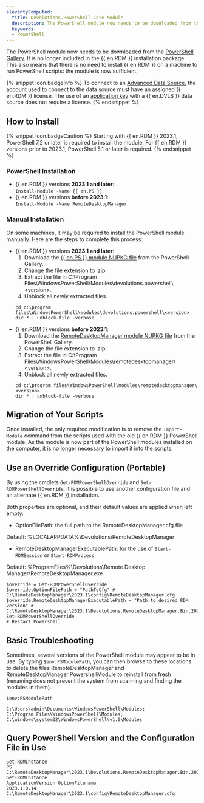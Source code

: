 ```yaml
---
eleventyComputed:
  title: Devolutions.PowerShell Core Module
  description: The PowerShell module now needs to be downloaded from the PowerShell Gallery. It is no longer included in the {{ en.RDM }} installation package.
  keywords:
  - PowerShell
---
```

The PowerShell module now needs to be downloaded from the [PowerShell Gallery](https://www.powershellgallery.com/packages/Devolutions.PowerShell/). It is no longer included in the {{ en.RDM }} installation package. This also means that there is no need to install {{ en.RDM }} on a machine to run PowerShell scripts: the module is now sufficient.

{% snippet icon.badgeInfo %}
To connect to an [Advanced Data Source](https://helprdm.devolutions.net/datasources_advanced.html), the account used to connect to the data source must have an assigned {{ en.RDM }} license. The use of an [application key](/server/web-interface/administration/security-management/applications/) with a {{ en.DVLS }} data source does not require a license.
{% endsnippet %}  

## How to Install

{% snippet icon.badgeCaution %} 
Starting with {{ en.RDM }} 2023.1, PowerShell 7.2 or later is required to install the module. For {{ en.RDM }} versions prior to 2023.1, PowerShell 5.1 or later is required.
{% endsnippet %}

### PowerShell Installation
* {{ en.RDM }} versions **2023.1 and later**:  
`Install-Module -Name {{ en.PS }}`
* {{ en.RDM }} versions **before 2023.1**:  
`Install-Module -Name RemoteDesktopManager`

### Manual Installation
On some machines, it may be required to install the PowerShell module manually. Here are the steps to complete this process:  
* {{ en.RDM }} versions **2023.1 and later**: 
  1. Download the [{{ en.PS }} module NUPKG file](https://www.powershellgallery.com/packages/Devolutions.PowerShell/) from the PowerShell Gallery.
  1. Change the file extension to .zip.
  1. Extract the file in C:\Program Files\WindowsPowerShell\Modules\devolutions.powershell\ &lt;version>.
  1. Unblock all newly extracted files.
  ```
  cd c:\program files\WindowsPowerShell\modules\devolutions.powershell\<version>  
  dir * | unblock-file -verbose  
  ```
* {{ en.RDM }} versions **before 2023.1**:  
  1. Download the [RemoteDesktopManager module NUPKG file](https://www.powershellgallery.com/packages/RemoteDesktopManager) from the PowerShell Gallery.
  1. Change the file extension to .zip.
  1. Extract the file in C:\Program Files\WindowsPowerShell\Modules\remotedesktopmanager\ &lt;version>.
  1. Unblock all newly extracted files.
  ```
  cd c:\program files\WindowsPowerShell\modules\remotedesktopmanager\<version>  
  dir * | unblock-file -verbose  
  ```

## Migration of Your Scripts
Once installed, the only required modification is to remove the `Import-Module` command from the scripts used with the old {{ en.RDM }} PowerShell module. As the module is now part of the PowerShell modules installed on the computer, it is no longer necessary to import it into the scripts.  

## Use an Override Configuration (Portable)
By using the cmdlets `Get-RDMPowerShellOverride` and `Set-RDMPowerShellOverride`, it is possible to use another configuration file and an alternate {{ en.RDM }} installation.  

Both properties are optional, and their default values are applied when left empty.  

* OptionFilePath: the full path to the RemoteDesktopManager.cfg file  

Default: %LOCALAPPDATA%\Devolutions\RemoteDesktopManager  

* RemoteDesktopManagerExecutablePath: for the use of `Start-RDMSession` or `Start-RDMProcess`  

Default: %ProgramFiles%\Devolutions\Remote Desktop Manager\RemoteDesktopManager.exe  
```
$override = Get-RDMPowerShellOverride  
$override.OptionFilePath = "PathToCfg" # C:\RemoteDesktopManager\2023.1\config\RemoteDesktopManager.cfg  
$override.RemoteDesktopManagerExecutablePath = "Path to desired RDM version" # C:\RemoteDesktopManager\2023.1\Devolutions.RemoteDesktopManager.Bin.2023.1.11.0\RemoteDesktopManager64.exe  
Set-RDMPowerShellOverride  
# Restart Powershell  
```

## Basic Troubleshooting
Sometimes, several versions of the PowerShell module may appear to be in use. By typing `$env:PSModulePath`, you can then browse to these locations to delete the files RemoteDesktopManager and RemoteDesktopManager.PowershellModule to reinstall from fresh (renaming does not prevent the system from scanning and finding the modules in them).  
```
$env:PSModulePath  

C:\Users\admin\Documents\WindowsPowerShell\Modules;  
C:\Program Files\WindowsPowerShell\Modules;  
C:\windows\system32\WindowsPowerShell\v1.0\Modules  
```

## Query PowerShell Version and the Configuration File in Use
```
Get-RDMInstance  
PS C:\RemoteDesktopManager\2023.1\Devolutions.RemoteDesktopManager.Bin.2023.1.11.0> Get-RDMInstance  
ApplicationVersion OptionFilename  
2023.1.0.14        C:\RemoteDesktopManager\2023.1\config\RemoteDesktopManager.cfg  
```
